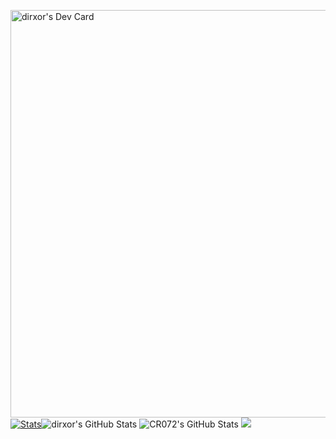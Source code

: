 <a href="https://app.daily.dev/crazymath072"><img src="https://api.daily.dev/devcards/v2/wzlAUic7L18INkgAfv03V.png?type=wide&r=tzp" width="652" alt="dirxor's Dev Card"/></a>
[![Stats](https://awesome-github-stats.azurewebsites.net/user-stats/CR072?cardType=github&theme=dark&preferLogin=false&Border=00000080&Text=B1B1B1&Title=FFFFFF)](https://git.io/awesome-stats-card)<img src="https://github-readme-streak-stats.herokuapp.com/?user=dirxor&theme=dark&hide_border=true" alt="dirxor's GitHub Stats" />
<img src="https://github-readme-stats.vercel.app/api/top-langs/?username=dirxor&theme=dark&show_icons=true&hide_border=true&layout=compact" alt="CR072's GitHub Stats" />
<img src="https://komarev.com/ghpvc/?username=dirxor&color=blue">
